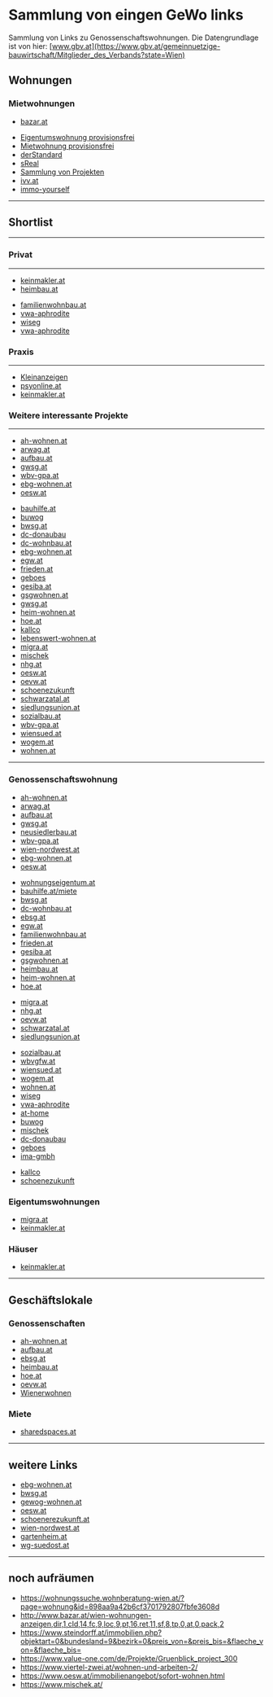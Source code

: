 # Sammlung von eingen GeWo links
Sammlung von Links zu Genossenschaftswohnungen. Die Datengrundlage ist von hier: [www.gbv.at](https://www.gbv.at/gemeinnuetzige-bauwirtschaft/Mitglieder_des_Verbands?state=Wien)
## Wohnungen

### Mietwohnungen
<!-- - [bazar.at](http://www.bazar.at/wien-wohnungen-anzeigen,dir,1,cId,14,fc,9,loc,9,pf,2,pt,18,ref,2,ret,13,sf,8,tp,0,at,0) -->
- [bazar.at](https://www.bazar.at/l/07-wo/s?locationSuggestions=1990592:R:SUB_MUNICIPALITY:1010&locationSuggestions=1990594:R:SUB_MUNICIPALITY:1020&locationSuggestions=1991416:R:SUB_MUNICIPALITY:1030&locationSuggestions=1991443:R:SUB_MUNICIPALITY:1040&locationSuggestions=1991440:R:SUB_MUNICIPALITY:1050&locationSuggestions=1990595:R:SUB_MUNICIPALITY:1060&locationSuggestions=1990597:R:SUB_MUNICIPALITY:1070&locationSuggestions=1990593:R:SUB_MUNICIPALITY:1080&locationSuggestions=1990590:R:SUB_MUNICIPALITY:1090&locationSuggestions=1990599:R:SUB_MUNICIPALITY:1150&locationSuggestions=1991441:R:SUB_MUNICIPALITY:1160&locationSuggestions=1991438:R:SUB_MUNICIPALITY:1170&locationSuggestions=1990600:R:SUB_MUNICIPALITY:1180&locationSuggestions=1991435:R:SUB_MUNICIPALITY:1190&locationSuggestions=1991437:R:SUB_MUNICIPALITY:1210&locationSuggestions=1991434:R:SUB_MUNICIPALITY:1220&locationSubCountry=109166:R:MUNICIPALITY&locationOtherCountries=false&tradeType=OFFER&price.to=650000&livingSpace.from=85&roomsCount.from=2&openSpaces=BALCONY&openSpaces=LOGGIA&openSpaces=TERRACE&page=0&size=60&sort=sort.date,desc)
<!-- - [jobwohnen.at](https://www.jobwohnen.at/wohnungen/#suchergebnis) -->
<!-- - [wohnnet.at](https://www.wohnnet.at/immobilien/wohnungen/wien?flaeche=90&preis=-650000&merkmale=balkon) -->
- [Eigentumswohnung provisionsfrei](https://www.immobilienscout24.at/regional/wien/wien/dachgeschosswohnung-kaufen/provisionsfrei?primaryAreaFrom=85&primaryPriceTo=550000)
- [Mietwohnung provisionsfrei](https://www.immobilienscout24.at/regional/wien/wien/dachgeschosswohnung-mieten/provisionsfrei?primaryAreaFrom=85&primaryPriceTo=1200)
- [derStandard](https://immobilien.derstandard.at/immobiliensuche?SortOrder=2&SortType=1&ProjectUsageType=0&UsageType=1&RegionType=0&Keyword=Wien%20%208.%2C%20Josefstadt%2C%201080&RentOrBuy=1&AdditionalLocations=ImmobilienSuche.Model.Global.LocationModel%2CImmobilienSuche.Model.Global.LocationModel%2CImmobilienSuche.Model.Global.LocationModel&SelectedAdditionalLocations=Wien%20%206.%2C%20Mariahilf%2C%201060%24and%24Wien%20%207.%2C%20Neubau%2C%201070%24and%24Wien%20%208.%2C%20Josefstadt%2C%201080&PropertyTypes=ua_36%7Ca_5%2Cua_68%7Ca_5&PropertyType=a_5&RentMax=1500)
- [sReal](https://www.sreal.at/de/immobilien-suche?f%5BbuyingType%5D=buy&f%5Blocation_or_id%5D%5B%5D=f_Wien&f%5Barea%5D%5Bmin%5D=90&f%5Barea%5D%5Bmax%5D=&f%5Bprice%5D%5Bmin%5D=&f%5Bprice%5D%5Bmax%5D=450000&f%5Bsurface_area%5D%5Bmin%5D=&f%5Bsurface_area%5D%5Bmax%5D=&f%5Brooms%5D%5Bmin%5D=&f%5Brooms%5D%5Bmax%5D=&f%5Bfulltext%5D=&f%5Bsearch%5D=&f%5Bsorting%5D=updated_desc)
- [Sammlung von Projekten](https://www.projekt-promotion.at/projekten/89/alle/alle/alle/658/776-777-778-779-780-781-782-783-789)
- [ivv.at](https://www.ivv.at/half-map-2/?lat=&lng=&use_radius=on&keyword=&search_location=&radius=0&status=&type=&bedrooms=&min-area=79&max-area=1200&min-price=1&max-price=453015&hidden_geocode_result=&sortby=)
- [immo-yourself](https://immo-yourself.com/)

------------------------------------------------------------------------
## Shortlist
------------------------------------------------------------------------

### Privat
------------------------------------------------------------------------

- [keinmakler.at](https://www.keinmakler.at/Alle-Immobilientypen/Wien-%C3%96sterreich)
- [heimbau.at](https://www.heimbau.at/wiedervermietung)
<!-- - [familienwohnbau.at](https://www.familienwohnbau.at/immobiliensuche/?sortierung=lastAktivierung%20DESC&bundesland=AT9&nutzungsart=W&hauptflaecheVon=90) -->
- [familienwohnbau.at](https://familienwohnbau.at/de/immobilien)
- [vwa-aphrodite](https://www.vwa-aphrodite.at/home/wohnungen-garagen/freie-wohnungen)
- [wiseg](https://www.wiseg.at/Projekte)
- [vwa-aphrodite](https://www.vwa-aphrodite.at/home/wohnungen-garagen/freie-wohnungen)

### Praxis
------------------------------------------------------------------------
- [Kleinanzeigen](https://www.flohmarkt.at/suche/immobilien-wien/praxisraum)
- [psyonline.at](https://www.psyonline.at/go.asp?sektion=boerse&bereich_id=9001&berufsgruppe=pth&art=praxisraum&suche_biete=Biete&suchformular_id=4&aktion=view&regional=AT%2D9)
- [keinmakler.at](https://www.keinmakler.at/Gewerbeimmobilie-Miete/Wien-%C3%96sterreich)


### Weitere interessante Projekte
------------------------------------------------------------------------

- [ah-wohnen.at](http://ah-wohnen.at/freie-objekte.57.html)
- [arwag.at](https://www.arwag.at/immobiliensuche/)
- [aufbau.at](http://aufbau.at/wohnungen-wiedervermietung.html)
- [gwsg.at](https://www.gwsg.at/freie-wohnungen)
- [wbv-gpa.at](http://www.wbv-gpa.at/angebot/freie-wohnungen)
- [ebg-wohnen.at](https://www.ebg-wohnen.at/immobilien)
- [oesw.at](https://www.oesw.at/immobilienangebot/sofort-wohnen.html?objectType=0&size=80m2+-+100m2)
<!-- - [sozialbau.at](https://www.sozialbau.at/unser-angebot/sofort-verfuegbar/) -->
- [bauhilfe.at](https://www.bauhilfe.at/wp/angebote-sofort-wohnen)
- [buwog](https://www.buwog.at/de/property-search-result?property_search%5Btype%5D=rent&property_search%5Blimit%5D=10&property_search%5Blocation_rent%5D=city_2&property_search%5Blocation_buy%5D=&property_search%5Bproperty_type%5D=living&property_search%5Bmaximum_price%5D=&property_search%5Bminimum_number_of_rooms%5D=3&property_search%5Bmaximum_number_of_rooms%5D=0&property_search%5Bminimum_area%5D=80&property_search%5Bmaximum_area%5D=0&property_search%5Bbeing_built%5D=1&property_search%5Bexisting%5D=1&property_search%5Bcountry%5D=at&property_search%5Bsorting%5D=updatedAt%7CDESC)
- [bwsg.at](https://www.bwsg.at/overview/?search_text=wien)
- [dc-donaubau](https://www.dc-wohnbau.at/immobiliensuche/?es_search%5Beigenmittel1534426005f5b757b957be3e%5D%5Bmin%5D=0&es_search%5Beigenmittel1534426005f5b757b957be3e%5D%5Bmax%5D=80000&es_search%5Bmietentgelt1534426193f5b757c51f13b9%5D%5Bmin%5D=0&es_search%5Bmietentgelt1534426193f5b757c51f13b9%5D%5Bmax%5D=1200&es_search%5Bzimmer1534426238f5b757c7e776f2%5D%5Bmin%5D=3&es_search%5Bzimmer1534426238f5b757c7e776f2%5D%5Bmax%5D=10&es_search%5Bwohnflaeche1534426266f5b757c9aacd5d%5D%5Bmin%5D=80&es_search%5Bwohnflaeche1534426266f5b757c9aacd5d%5D%5Bmax%5D=250)
- [dc-wohnbau.at](https://www.dc-wohnbau.at/freie-objekte/)
- [ebg-wohnen.at](https://www.ebg-wohnen.at/immobilien)
- [egw.at](https://www.egw.at/immobilien/bestands-wohnungen)
- [frieden.at](https://www.frieden.at/immobiliensuche?st=Wien&nr=3-_)
- [geboes](https://www.geboes.at/advanced-search)
- [gesiba.at](https://www.gesiba.at/immobilien/wohnungen?filter%5Bverfuegbar%5D=sofort&filter%5Bflaechemin%5D=90&filter%5Bflaechemax%5D=150)
- [gsgwohnen.at](https://www.gsgwohnen.at/sofort-verfuegbar/)
- [gwsg.at](https://www.gwsg.at/freie-wohnungen)
- [heim-wohnen.at](https://www.heim-wohnen.at/aktuelles/aktuelle-angebote/#wien)
- [hoe.at](https://www.hoe.at/de/Wohnungssuche?lage%5B0%5D=96&feature%5B0%5D=272&district%5B0%5D=&legalType%5B0%5D=&immoType%5B0%5D=&baseUrl=%2Fde%2FWohnungssuche&ajax=1&lage%5B%5D=96&q=&areaMin=85&areaMax=108&priceMin=0&priceMax=521900&feature%5B%5D=272&district%5B%5D=&legalType%5B%5D=&immoType%5B%5D=&rooms=)
- [kallco](https://www.kallco.at/immobilien/?filter%5Btype%5D=2&filter%5Bzip%5D=&filter%5Bprice_min%5D=&filter%5Bprice_max%5D=&filter%5Bsurface_min%5D=85&filter%5Bsurface_max%5D=&filter%5Bloggia%5D=on&filter%5Bbalcony_terrace%5D=on&filter%5Bsort%5D=Sortieren)
- [lebenswert-wohnen.at](https://www.lebenswert-wohnen.at/suche?f%5Ball%5D%5Bliving_area%5D%5Bmin%5D=90&f%5Ball%5D%5Bfederal_state%5D=134&from=623243)
- [migra.at](https://www.migra.at/immobilienangebot/wohnen/)
- [mischek](https://www.mischek.at/immobilien/eigentumswohnungen)
- [nhg.at](https://www.nhg.at/immobilienangebot/wohnungsangebot/)
- [oesw.at](https://www.oesw.at/immobilienangebot/sofort-wohnen.html?objectType=0&size=80m2+-+100m2)
- [oevw.at](https://www.oevw.at/suche)
- [schoenezukunft](https://www.schoenerezukunft.at/Wohnen/Wohnungssuche/Default.aspx)
- [schwarzatal.at](https://www.schwarzatal.at/immobiliensuche/?tx_pfimmo_manage%5B__referrer%5D%5B%40extension%5D=PfImmo&tx_pfimmo_manage%5B__referrer%5D%5B%40vendor%5D=PF&tx_pfimmo_manage%5B__referrer%5D%5B%40controller%5D=Object&tx_pfimmo_manage%5B__referrer%5D%5B%40action%5D=list&tx_pfimmo_manage%5B__referrer%5D%5Barguments%5D=YToyOntzOjY6ImFjdGlvbiI7czo0OiJsaXN0IjtzOjEwOiJjb250cm9sbGVyIjtzOjY6Ik9iamVjdCI7fQ%3D%3D9401827558e74bfb084ca468f2b1b87d35c41127&tx_pfimmo_manage%5B__referrer%5D%5B%40request%5D=a%3A4%3A%7Bs%3A10%3A%22%40extension%22%3Bs%3A6%3A%22PfImmo%22%3Bs%3A11%3A%22%40controller%22%3Bs%3A6%3A%22Object%22%3Bs%3A7%3A%22%40action%22%3Bs%3A4%3A%22list%22%3Bs%3A7%3A%22%40vendor%22%3Bs%3A2%3A%22PF%22%3B%7D6bdce365bd911e2b00b096506b0e4add6ad80bd5&tx_pfimmo_manage%5B__trustedProperties%5D=a%3A1%3A%7Bs%3A9%3A%22newFilter%22%3Ba%3A7%3A%7Bs%3A5%3A%22price%22%3Bi%3A1%3Bs%3A4%3A%22size%22%3Bi%3A1%3Bs%3A5%3A%22state%22%3Bi%3A1%3Bs%3A4%3A%22city%22%3Bi%3A1%3Bs%3A9%3A%22equipment%22%3Ba%3A12%3A%7Bi%3A0%3Bi%3A1%3Bi%3A1%3Bi%3A1%3Bi%3A2%3Bi%3A1%3Bi%3A3%3Bi%3A1%3Bi%3A4%3Bi%3A1%3Bi%3A5%3Bi%3A1%3Bi%3A6%3Bi%3A1%3Bi%3A7%3Bi%3A1%3Bi%3A8%3Bi%3A1%3Bi%3A9%3Bi%3A1%3Bi%3A10%3Bi%3A1%3Bi%3A11%3Bi%3A1%3B%7Ds%3A9%3A%22openareas%22%3Ba%3A6%3A%7Bi%3A0%3Bi%3A1%3Bi%3A1%3Bi%3A1%3Bi%3A2%3Bi%3A1%3Bi%3A3%3Bi%3A1%3Bi%3A4%3Bi%3A1%3Bi%3A5%3Bi%3A1%3B%7Ds%3A7%3A%22subject%22%3Bi%3A1%3B%7D%7D26349ddbe5f0096d66b0710726a260bac00599a7&tx_pfimmo_manage%5BnewFilter%5D%5Btype%5D=1%7C1&tx_pfimmo_manage%5BnewFilter%5D%5Bprice%5D=&tx_pfimmo_manage%5BnewFilter%5D%5Bsize%5D=&tx_pfimmo_manage%5BnewFilter%5D%5Bstate%5D=4&tx_pfimmo_manage%5BnewFilter%5D%5Bdistricts%5D=&tx_pfimmo_manage%5BnewFilter%5D%5Bcity%5D=&tx_pfimmo_manage%5BnewFilter%5D%5Bequipment%5D=)
- [siedlungsunion.at](https://www.siedlungsunion.at/wohnen/sofort)
- [sozialbau.at](https://www.sozialbau.at/angebot/sofort-verfuegbar/)
- [wbv-gpa.at](http://www.wbv-gpa.at/angebot/freie-wohnungen)
- [wiensued.at](https://www.wiensued.at/wohnen/?dev=&city=Wien&search=&space-from=90&space-to=&room-from=&room-to=&rent=1&property=1&state%5B%5D=inbau&state%5B%5D=sofort#search-results)
- [wogem.at](https://www.wogem.at/de/angebote.php)
- [wohnen.at](https://www.wohnen.at/angebot/unser-wohnungsangebot/)
<!-- - [kabelwerk](https://www.kabelwerk.at/objekte/liste) -->
<!-- - [laudonwiese.at](https://www.laudonwiese.at/) -->
<!-- - [sommerhaide.at](https://www.sommerhaide.at/) -->
<!-- - [sozialbau.at](https://www.sozialbau.at/unser-angebot/sofort-verfuegbar/) -->


------------------------------------------------------------------------
### Genossenschaftswohnung
- [ah-wohnen.at](http://ah-wohnen.at/freie-objekte.57.html)
- [arwag.at](https://www.arwag.at/Wohnungen/Sofort-Wohnen-in-Wien)
- [aufbau.at](http://aufbau.at/wohnungen-wiedervermietung.html)
- [gwsg.at](https://www.gwsg.at/freie-wohnungen)
- [neusiedlerbau.at](http://neusiedlerbau.at/index.php?id=35)
- [wbv-gpa.at](http://www.wbv-gpa.at/angebot/freie-wohnungen)
- [wien-nordwest.at](http://www.wien-nordwest.at/wohnungsansuchen.html)
- [ebg-wohnen.at](https://ebg-wohnen.at/Suche.aspx?typ=1&zmin=3&zmax=5&art=$1$2$3$6&rg=$1$6$8&wa=$0$1)
- [oesw.at](https://oesw.at/immobilienangebot/sofort-wohnen.html?objectType=0&rooms=3)
<!-- - [sozialbau.at](https://www.sozialbau.at/unser-angebot/sofort-verfuegbar/) -->
- [wohnungseigentum.at](https://wohnungseigentum.at/immobiliensuche/sofort-wohnen/?objectType=0)
- [bauhilfe.at/miete](https://www.bauhilfe.at/wp/angebote-sofort-wohnen)
- [bwsg.at](https://www.bwsg.at/overview/?search_text=wien&rooms-min=3&rooms-max=5&living_space-min=80&living_space-max=150)
- [dc-wohnbau.at](https://www.dc-wohnbau.at/freie-objekte/)
- [ebsg.at](https://www.ebsg.at/immo/suche?type=1&region=916&state=Wien)
- [egw.at](https://www.egw.at/immobilien/bestands-wohnungen)
- [familienwohnbau.at](https://www.familienwohnbau.at/immobiliensuche/?sortierung=lastAktivierung%20DESC&bundesland=AT9&nutzungsart=W&kaufpreisBis=450000&mieteBis=1200&hauptflaecheVon=80)
- [frieden.at](https://www.frieden.at/immobiliensuche?st=Wien&nr=3-_)
- [gesiba.at](https://www.gesiba.at/immobilien/wohnungen?filter%5Bverfuegbar%5D=sofort&filter%5Bflaechemin%5D=85&filter%5Bflaechemax%5D=150)
- [gsgwohnen.at](https://www.gsgwohnen.at/projekte/zweitbezug/)
- [heimbau.at](https://www.heimbau.at/wiedervermietung)
- [heim-wohnen.at](https://www.heim-wohnen.at/aktuelles/aktuelle-angebote/#wien)
- [hoe.at](https://www.hoe.at/de/Wohnungssuche?lage%5B0%5D=96&q=&areaMin=80&areaMax=108&priceMin=0&priceMax=531900&feature%5B0%5D=272&district%5B0%5D=&legalType%5B0%5D=&immoType%5B0%5D=&rooms=&baseUrl=/de/Wohnungssuche&ajax=1)
<!-- - [laudonwiese.at](https://www.laudonwiese.at/) -->
- [migra.at](https://www.migra.at/Wohnung-mieten)
- [nhg.at](https://www.nhg.at/immobilienangebot/wohnungsangebot/)
- [oevw.at](https://www.oevw.at/)
- [schwarzatal.at](https://www.schwarzatal.at/immobiliensuche/?tx_pfimmo_manage%5B__referrer%5D%5B%40extension%5D=PfImmo&tx_pfimmo_manage%5B__referrer%5D%5B%40vendor%5D=PF&tx_pfimmo_manage%5B__referrer%5D%5B%40controller%5D=Object&tx_pfimmo_manage%5B__referrer%5D%5B%40action%5D=list&tx_pfimmo_manage%5B__referrer%5D%5Barguments%5D=YToyOntzOjY6ImFjdGlvbiI7czo0OiJsaXN0IjtzOjEwOiJjb250cm9sbGVyIjtzOjY6Ik9iamVjdCI7fQ%3D%3D9401827558e74bfb084ca468f2b1b87d35c41127&tx_pfimmo_manage%5B__referrer%5D%5B%40request%5D=a%3A4%3A%7Bs%3A10%3A%22%40extension%22%3Bs%3A6%3A%22PfImmo%22%3Bs%3A11%3A%22%40controller%22%3Bs%3A6%3A%22Object%22%3Bs%3A7%3A%22%40action%22%3Bs%3A4%3A%22list%22%3Bs%3A7%3A%22%40vendor%22%3Bs%3A2%3A%22PF%22%3B%7D6bdce365bd911e2b00b096506b0e4add6ad80bd5&tx_pfimmo_manage%5B__trustedProperties%5D=a%3A1%3A%7Bs%3A9%3A%22newFilter%22%3Ba%3A7%3A%7Bs%3A5%3A%22price%22%3Bi%3A1%3Bs%3A4%3A%22size%22%3Bi%3A1%3Bs%3A5%3A%22state%22%3Bi%3A1%3Bs%3A4%3A%22city%22%3Bi%3A1%3Bs%3A9%3A%22equipment%22%3Ba%3A12%3A%7Bi%3A0%3Bi%3A1%3Bi%3A1%3Bi%3A1%3Bi%3A2%3Bi%3A1%3Bi%3A3%3Bi%3A1%3Bi%3A4%3Bi%3A1%3Bi%3A5%3Bi%3A1%3Bi%3A6%3Bi%3A1%3Bi%3A7%3Bi%3A1%3Bi%3A8%3Bi%3A1%3Bi%3A9%3Bi%3A1%3Bi%3A10%3Bi%3A1%3Bi%3A11%3Bi%3A1%3B%7Ds%3A9%3A%22openareas%22%3Ba%3A6%3A%7Bi%3A0%3Bi%3A1%3Bi%3A1%3Bi%3A1%3Bi%3A2%3Bi%3A1%3Bi%3A3%3Bi%3A1%3Bi%3A4%3Bi%3A1%3Bi%3A5%3Bi%3A1%3B%7Ds%3A7%3A%22subject%22%3Bi%3A1%3B%7D%7D26349ddbe5f0096d66b0710726a260bac00599a7&tx_pfimmo_manage%5BnewFilter%5D%5Btype%5D=1%7C1&tx_pfimmo_manage%5BnewFilter%5D%5Bprice%5D=&tx_pfimmo_manage%5BnewFilter%5D%5Bsize%5D=&tx_pfimmo_manage%5BnewFilter%5D%5Bstate%5D=4&tx_pfimmo_manage%5BnewFilter%5D%5Bdistricts%5D=&tx_pfimmo_manage%5BnewFilter%5D%5Bcity%5D=&tx_pfimmo_manage%5BnewFilter%5D%5Bequipment%5D=)
- [siedlungsunion.at](https://www.siedlungsunion.at/wohnen/sofort)
<!-- - [sommerhaide.at](https://www.sommerhaide.at/) -->
- [sozialbau.at](https://www.sozialbau.at/angebot/sofort-verfuegbar/)
- [wbvgfw.at](https://www.lebenswert-wohnen.at/suche?f%5Ball%5D%5Brealty_type%5D%5B0%5D=3&f%5Ball%5D%5Brealty_type%5D%5B1%5D=2&f%5Ball%5D%5Bliving_area%5D%5Bmin%5D=80&f%5Ball%5D%5Bcountry%5D=AT&f%5Ball%5D%5Bfederal_state%5D=134&from=623243)
- [wiensued.at](https://www.wiensued.at/wohnen/sofort-verfuegbar/)
- [wogem.at](https://www.wogem.at/de/angebote.php)
- [wohnen.at](https://www.wohnen.at/angebot/unser-wohnungsangebot/)
- [wiseg](https://www.wiseg.at/Projekte)
- [vwa-aphrodite](https://www.vwa-aphrodite.at/home/wohnungen-garagen/freie-wohnungen)
- [at-home](https://www.at-home.co.at/Projekte)
- [buwog](https://www.buwog.at/de/property-search-result?property_search%5Btype%5D=rent&property_search%5Blimit%5D=10&property_search%5Blocation_rent%5D=city_2&property_search%5Blocation_buy%5D=&property_search%5Bproperty_type%5D=living&property_search%5Bmaximum_price%5D=&property_search%5Bminimum_number_of_rooms%5D=3&property_search%5Bmaximum_number_of_rooms%5D=0&property_search%5Bminimum_area%5D=80&property_search%5Bmaximum_area%5D=0&property_search%5Bbeing_built%5D=1&property_search%5Bexisting%5D=1&property_search%5Bcountry%5D=at&property_search%5Bsorting%5D=updatedAt%7CDESC)
- [mischek](https://www.mischek.at/nc/projekte/wohnungen.html?tx_mhimmo_pi1%5Bgroesse%5D=70-100)
- [dc-donaubau](https://www.dc-wohnbau.at/immobiliensuche/?es_search%5Beigenmittel1534426005f5b757b957be3e%5D%5Bmin%5D=0&es_search%5Beigenmittel1534426005f5b757b957be3e%5D%5Bmax%5D=80000&es_search%5Bmietentgelt1534426193f5b757c51f13b9%5D%5Bmin%5D=0&es_search%5Bmietentgelt1534426193f5b757c51f13b9%5D%5Bmax%5D=1200&es_search%5Bzimmer1534426238f5b757c7e776f2%5D%5Bmin%5D=3&es_search%5Bzimmer1534426238f5b757c7e776f2%5D%5Bmax%5D=10&es_search%5Bwohnflaeche1534426266f5b757c9aacd5d%5D%5Bmin%5D=80&es_search%5Bwohnflaeche1534426266f5b757c9aacd5d%5D%5Bmax%5D=250)
- [geboes](https://www.geboes.at/advanced-search)
- [ima-gmbh](https://www.ima-gmbh.at/)
<!-- - [kabelwerk](https://www.kabelwerk.at/objekte/liste) -->
- [kallco](https://www.kallco.at/immobilien/)
- [schoenezukunft](https://www.schoenerezukunft.at/Wohnen/Wohnungssuche/Default.aspx)


### Eigentumswohnungen
- [migra.at](https://www.migra.at/Wohnung-kaufen)
- [keinmakler.at](https://www.keinmakler.at/Wohnung-Kauf/Wien-%C3%96sterreich)



### Häuser
- [keinmakler.at](https://www.keinmakler.at/Haus-Kauf/Wien-%C3%96sterreich)

------------------------------------------------------------------------
<!-- ## Praxis
------------------------------------------------------------------------
- [kurier-Miete](https://immo.kurier.at/suche?s=relevance&l=Wien&as%5B%5D=at.wien-innere-stadt&as%5B%5D=at.wien-mariahilf&as%5B%5D=at.wien-neubau&as%5B%5D=at.wien-josefstadt&as%5B%5D=at.wien-alsergrund&as%5B%5D=at.wien-rudolfsheim-fuenfhaus&usageType=commercial&t=office%3Arental&a=at.wien&pf=&pt=1000&rf=0&rt=0&sf=&st=&f%5B%5D=barrier_free&yf=&yt=&ff=&ft=&pa=&o=&ad=&u=)
- [Flohmarkt](https://www.flohmarkt.at/suche/immobilien-wien/praxisraum)
- [Ärztekammer](https://www.aekwien.at/marktplatz)
- [Willhaben](https://www.willhaben.at/iad/immobilien/gewerbeimmobilien-mieten/gewerbeimmobilien-angebote?sfId=6efbeed4-d67a-4673-81b4-2f4e18584ffb&rows=25&isNavigation=true&areaId=117223&areaId=117228&areaId=117229&areaId=117230&areaId=117231&areaId=117237&page=1&PRICE_TO=900)
- [DerStandard](https://immobilien.derstandard.at/immobiliensuche)
- [besthelp](https://www.besthelp.at/go.asp?sektion=boerse&bereich_id=9111&rkarte=boerse_blackboard&berufsgruppe=t02&art=praxisraum&suche_biete=Biete&suchformular_id=4&aktion=view&regional=AT%2D9)
- [imGraetzel](https://www.imgraetzl.at/wien/neubau-1070/raumteiler?category=4)
- [Psyonline](https://www.psyonline.at/go.asp?sektion=boerse&bereich_id=9001&berufsgruppe=pth&art=praxisraum&suchformular_id=4&aktion=view&regional=AT%2D9)
-  -->



## Geschäftslokale
### Genossenschaften
- [ah-wohnen.at](http://ah-wohnen.at/freie-objekte.57.html)
- [aufbau.at](http://aufbau.at/wohnungen-wiedervermietung-lokal.html)
- [ebsg.at](https://www.ebsg.at/neues-zuhause-finden/filter/geschaeftslokal.html)
- [heimbau.at](https://www.heimbau.at/geschaeftslokale)
- [hoe.at](https://www.hoe.at/de/wohnungssuche/liste?isSearch=true&searchbezirk%5B%5D=7230&searchbezirk%5B%5D=7163&searchbezirk%5B%5D=7239&searchbezirk%5B%5D=7240&searchbezirk%5B%5D=7241&searchbezirk%5B%5D=7242&searchbezirk%5B%5D=7243&searchbezirk%5B%5D=7244&searchbezirk%5B%5D=7245&searchbezirk%5B%5D=7246&searchbezirk%5B%5D=7247&searchbezirk%5B%5D=7231&searchbezirk%5B%5D=7248&searchbezirk%5B%5D=7249&searchbezirk%5B%5D=7184&searchbezirk%5B%5D=7250&searchbezirk%5B%5D=7232&searchbezirk%5B%5D=7233&searchbezirk%5B%5D=7234&searchbezirk%5B%5D=7235&searchbezirk%5B%5D=7236&searchbezirk%5B%5D=7237&searchbezirk%5B%5D=7238&imo_type=)
- [oevw.at](https://www.oevw.at/)
- [Wienerwohnen](https://www.wienerwohnen.at/interessentin/geschaeftslokale/geschaeftslokalsuche.html?lokalObjectType=OFFICE&lokalObjectType=ORDINATION&lokalObjectType=STUDIO&lokalObjectType=DEPOT&lokalLocation=attic&sizeFrom=&sizeTo=&priceFrom=&priceTo=&fundingShareFrom=&fundingShareTo=&page=1&rows=5&sorting=1,asc,0)

### Miete
<!-- - [Kleinanzeigen](https://www.flohmarkt.at/suche/immobilien-wien/praxisraum) -->
<!-- - [psyonline.at](https://www.psyonline.at/go.asp?sektion=boerse&bereich_id=9001&berufsgruppe=pth&art=praxisraum&suche_biete=Biete&suchformular_id=4&aktion=view&regional=AT%2D9) -->
- [sharedspaces.at](https://sharedspaces.at/category/coworking-space/vienna)
<!-- - [keinmakler.at](https://www.keinmakler.at/Gewerbeimmobilie-Miete/Wien-%C3%96sterreich) -->

------------------------------------------------------------------------
## weitere Links
- [ebg-wohnen.at](http://www.ebg-wohnen.at/)
- [bwsg.at](https://www.bwsg.at/de/home)
- [gewog-wohnen.at](http://www.gewog-wohnen.at/home/)
- [oesw.at](https://www.oesw.at/)
- [schoenerezukunft.at](https://www.schoenerezukunft.at/)
- [wien-nordwest.at](http://www.wien-nordwest.at/)
- [gartenheim.at](https://gartenheim.at/)
- [wg-suedost.at](https://wg-suedost.at/Wohnobjekte/wohnobjekte.html)

------------------------------------------------------------------------
## noch aufräumen
- https://wohnungssuche.wohnberatung-wien.at/?page=wohnung&id=898aa9a42b6cf3701792807fbfe3608d
- http://www.bazar.at/wien-wohnungen-anzeigen,dir,1,cId,14,fc,9,loc,9,pt,16,ret,11,sf,8,tp,0,at,0,pack,2
- https://www.steindorff.at/immobilien.php?objektart=0&bundesland=9&bezirk=0&preis_von=&preis_bis=&flaeche_von=&flaeche_bis=
- https://www.value-one.com/de/Projekte/Gruenblick_project_300
- https://www.viertel-zwei.at/wohnen-und-arbeiten-2/
- https://www.oesw.at/immobilienangebot/sofort-wohnen.html
- https://www.mischek.at/

